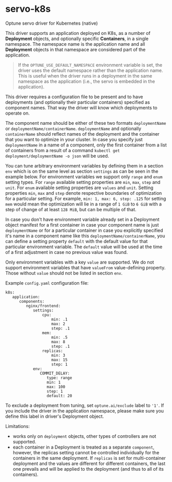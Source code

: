 # servo-k8s
Optune servo driver for Kubernetes (native)

This driver supports an application deployed on K8s, as a number of **Deployment** objects, and optionally specific **Containers**, in a single namespace. The namespace name is the application name and all **Deployment** objects in that namespace are considered part of the application.

> If the `OPTUNE_USE_DEFAULT_NAMESPACE` environment variable is set, the driver uses the default namespace rather than the application name. This is useful when the driver runs in a deployment in the same namespace as the application (i.e., the servo is embedded in the application).

This driver requires a configuration file to be present and to have deployments (and optionally their particular containers) specified as component names. That way the driver will know which deployments to operate on.

The component name should be either of these two formats `deploymentName` or `deploymentName/containerName`. `deploymentName` and optionally `containerName` should reflect names of the deployment and the container that you want to optimize in your cluster. In case you specify just `deploymentName` in a name of a component, only the first container from a list of containers from a result of a command `kubectl get deployment/deploymentName -o json` will be used. 

You can tune arbitrary environment variables by defining them in a section `env` which is on the same level as section `settings` as can be seen in the example below. For environment variables we support only `range` and `enum` setting types. For `range` available setting properties are `min`, `max`, `step` and `unit`. For `enum` available setting properties are `values` and `unit`. Setting properties `min`, `max` and `step` denote respective boundaries of optimization for a particular setting. For example, `min: 1, max: 6, step: .125` for setting `mem` would mean the optimization will lie in a range of `1 GiB` to `6 GiB` with a step of change of at least `128 MiB`, but can be multiple of that.

In case you don't have environment variable already set in a Deployment object manifest for a first container in case your component name is just `deploymentName` or for a particular container in case you explicitly specified it's name in a component name like this `deploymentName/containerName`, you can define a setting property `default` with the default value for that particular environment variable. The `default` value will be used at the time of a first adjustment in case no previous value was found. 

Only environment variables with a key `value` are supported. We do not support environment variables that have `valueFrom` value-defining property. Those without `value` should not be listed in section `env`.

Example `config.yaml` configuration file:

    k8s:
       application:
          components:
             nginx/frontend:
                settings:
                    cpu:
                        min: .1
                        max: 2
                        step: .1
                    mem:
                        min: .5
                        max: 8
                        step: .1
                    replicas:
                        min: 3
                        max: 15
                        step: 1
                env:
                   COMMIT_DELAY:
                      type: range
                      min: 1
                      max: 100
                      step: 1
                      default: 20

To exclude a deployment from tuning, set `optune.ai/exclude` label to `'1'`. If you include the driver in the application namespace, please make sure you define this label in driver's Deployment object.

Limitations:
- works only on `deployment` objects, other types of controllers are not supported.
- each container in a Deployment is treated as a separate `component`, however, the replicas setting cannot be controlled individually for the containers in the same deployment. If `replicas` is set for multi-container deployment and the values are different for different containers, the last one prevails and will be applied to the deployment (and thus to all of its containers).
